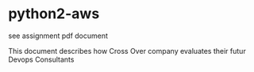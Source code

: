 # python2-aws
see assignment pdf document

This document describes how Cross Over company evaluates their futur Devops Consultants
